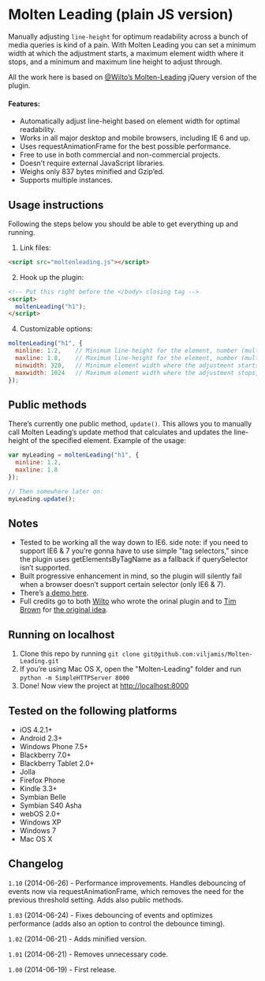 # Molten Leading (plain JS version)

Manually adjusting ```line-height``` for optimum readability across a bunch of media queries is kind of a pain. With Molten Leading you can set a minimum width at which the adjustment starts, a maximum element width where it stops, and a minimum and maximum line height to adjust through.

All the work here is based on [@Wilto’s Molten-Leading](https://github.com/Wilto/Molten-Leading) jQuery version of the plugin.

#### Features:

* Automatically adjust line-height based on element width for optimal readability.
* Works in all major desktop and mobile browsers, including IE 6 and up.
* Uses requestAnimationFrame for the best possible performance.
* Free to use in both commercial and non-commercial projects.
* Doesn’t require external JavaScript libraries.
* Weighs only 837 bytes minified and Gzip’ed.
* Supports multiple instances.


## Usage instructions

Following the steps below you should be able to get everything up and running.

1. Link files:
```html
<script src="moltenleading.js"></script>
```

2. Hook up the plugin:
```html
<!-- Put this right before the </body> closing tag -->
<script>
  moltenLeading("h1");
</script>
```

4. Customizable options:
```javascript
moltenLeading("h1", {
  minline: 1.2,    // Minimum line-height for the element, number (multiplied by the element's font-size)
  maxline: 1.8,    // Maximum line-height for the element, number (multiplied by the element's font-size)
  minwidth: 320,   // Minimum element width where the adjustment starts, pixels
  maxwidth: 1024   // Maximum element width where the adjustment stops, pixels
});
```

## Public methods

There’s currently one public method, ```update()```. This allows you to manually call Molten Leading’s update method that calculates and updates the line-height of the specified element. Example of the usage:

```javascript
var myLeading = moltenLeading("h1", {
  minline: 1.2,
  maxline: 1.8
});

// Then somewhere later on:
myLeading.update();
```


## Notes

* Tested to be working all the way down to IE6. side note: if you need to support IE6 & 7 you’re gonna have to use simple "tag selectors," since the plugin uses getElementsByTagName as a fallback if querySelector isn’t supported.
* Built progressive enhancement in mind, so the plugin will silently fail when a browser doesn’t support certain selector (only IE6 & 7).
* There’s <a href="http://viljamis.com/molten-leading/">a demo here</a>.
* Full credits go to both <a href="http://twitter.com/wilto">Wilto</a> who wrote the orinal plugin and to <a href="http://twitter.com/nicewebtype">Tim Brown</a> for <a href="http://nicewebtype.com/notes/2012/02/03/molten-leading-or-fluid-line-height/">the original idea</a>.


## Running on localhost

1. Clone this repo by running ```git clone git@github.com:viljamis/Molten-Leading.git```
2. If you’re using Mac OS X, open the "Molten-Leading" folder and run ```python -m SimpleHTTPServer 8000```
3. Done! Now view the project at [http://localhost:8000](http://localhost:8000)


## Tested on the following platforms

* iOS 4.2.1+
* Android 2.3+
* Windows Phone 7.5+
* Blackberry 7.0+
* Blackberry Tablet 2.0+
* Jolla
* Firefox Phone
* Kindle 3.3+
* Symbian Belle
* Symbian S40 Asha
* webOS 2.0+
* Windows XP
* Windows 7
* Mac OS X


## Changelog

`1.10` (2014-06-26) - Performance improvements. Handles debouncing of events now via requestAnimationFrame, which removes the need for the previous threshold setting. Adds also public methods.

`1.03` (2014-06-24) - Fixes debouncing of events and optimizes performance (adds also an option to control the debounce timing).

`1.02` (2014-06-21) - Adds minified version.

`1.01` (2014-06-21) - Removes unnecessary code.

`1.00` (2014-06-19) - First release.
